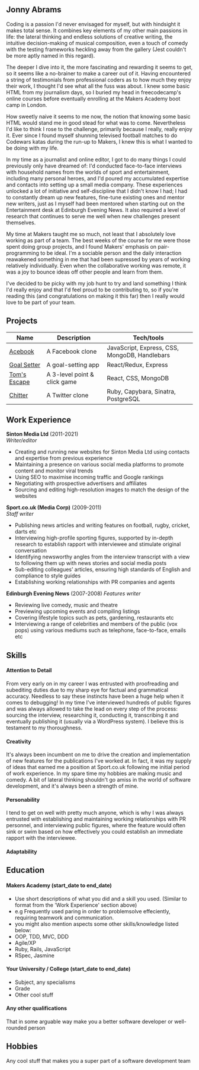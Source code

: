 ## Jonny Abrams

Coding is a passion I'd never envisaged for myself, but with hindsight it makes total sense. It combines key elements of my other main passions in life: the lateral thinking and endless solutions of creative writing, the intuitive decision-making of musical composition, even a touch of comedy with the testing frameworks heckling away from the gallery (Jest couldn't be more aptly named in this regard).

The deeper I dive into it, the more fascinating and rewarding it seems to get, so it seems like a no-brainer to make a career out of it. Having encountered a string of testimonials from professional coders as to how much they enjoy their work, I thought I'd see what all the fuss was about. I knew some basic HTML from my journalism days, so I buried my head in freecodecamp's online courses before eventually enrolling at the Makers Academy boot camp in London. 

How sweetly naive it seems to me now, the notion that knowing some basic HTML would stand me in good stead for what was to come. Nevertheless I'd like to think I rose to the challenge, primarily because I really, really enjoy it. Ever since I found myself shunning televised football matches to do Codewars katas during the run-up to Makers, I knew this is what I wanted to be doing with my life.
 
In my time as a journalist and online editor, I got to do many things I could previously only have dreamed of: I'd conducted face-to-face interviews with household names from the worlds of sport and entertainment, including many personal heroes, and I'd poured my accumulated expertise and contacts into setting up a small media company. These experiences unlocked a lot of initiative and self-discipline that I didn't know I had; I had to constantly dream up new features, fine-tune existing ones and mentor new writers, just as I myself had been mentored when starting out on the Entertainment desk at Edinburgh Evening News. It also required a level of research that continues to serve me well when new challenges present themselves.

My time at Makers taught me so much, not least that I absolutely love working as part of a team. The best weeks of the course for me were those spent doing group projects, and I found Makers' emphasis on pair-programming to be ideal. I'm a sociable person and the daily interaction reawakened something in me that had been supressed by years of working relatively individually. Even when the collaborative working was remote, it was a joy to bounce ideas off other people and learn from them. 

I've decided to be picky with my job hunt to try and land something I think I'd really enjoy and that I'd feel proud to be contributing to, so if you're reading this (and congratulations on making it this far) then I really would love to be part of your team.

## Projects

| Name                         | Description       | Tech/tools        |
| ---------------------------- | ----------------- | ----------------- |
| [Acebook](https://github.com/jonnyabrams/acebook-quack-overflow) | A Facebook clone | JavaScript, Express, CSS, MongoDB, Handlebars             |
| [Goal Setter](https://github.com/jonnyabrams/goalsetter-app-mern-stack)  | A goal-setting app | React/Redux, Express |
| [Tom's Escape](https://github.com/jonnyabrams/toms-escape-game)        | A 3-level point & click game | React, CSS, MongoDB |
| [Chitter](https://github.com/jonnyabrams/chitter-challenge)  | A Twitter clone | Ruby, Capybara, Sinatra, PostgreSQL |


## Work Experience

**Sinton Media Ltd** (2011-2021)  
_Writer/editor_

- Creating and running new websites for Sinton Media Ltd using contacts and expertise from previous experience
- Maintaining a presence on various social media platforms to promote content and monitor viral trends
- Using SEO to maximise incoming traffic and Google rankings
- Negotiating with prospective advertisers and affiliates
- Sourcing and editing high-resolution images to match the design of the websites

**Sport.co.uk (Media Corp)** (2009-2011)  
_Staff writer_

- Publishing news articles and writing features on football, rugby, cricket, darts etc
- Interviewing high-profile sporting figures, supported by in-depth research to establish rapport with interviewee and stimulate original conversation
- Identifying newsworthy angles from the interview transcript with a view to following them up with news stories and social media posts
- Sub-editing colleagues’ articles, ensuring high standards of English and compliance to style guides
- Establishing working relationships with PR companies and agents

**Edinburgh Evening News** (2007-2008)
_Features writer_

- Reviewing live comedy, music and theatre
- Previewing upcoming events and compiling listings
- Covering lifestyle topics such as pets, gardening, restaurants etc
- Interviewing a range of celebrities and members of the public (vox pops) using various mediums such as telephone, face-to-face, emails etc

## Skills

#### Attention to Detail

From very early on in my career I was entrusted with proofreading and subediting duties due to my sharp eye for factual and grammatical accuracy. Needless to say these instincts have been a huge help when it comes to debugging! In my time I've interviewed hundreds of public figures and was always allowed to take the lead on every step of the process: sourcing the interview, researching it, conducting it, transcribing it and eventually publishing it (usually via a WordPress system). I believe this is testament to my thoroughness.

#### Creativity

It's always been incumbent on me to drive the creation and implementation of new features for the publications I've worked at. In fact, it was my supply of ideas that earned me a position at Sport.co.uk following me initial period of work experience. In my spare time my hobbies are making music and comedy. A bit of lateral thinking shouldn't go amiss in the world of software development, and it's always been a strength of mine.

#### Personability

I tend to get on well with pretty much anyone, which is why I was always entrusted with establishing and maintaining working relationships with PR personnel, and interviewing public figures, where the feature would often sink or swim based on how effectively you could establish an immediate rapport with the interviewee.

#### Adaptability



## Education

#### Makers Academy (start_date to end_date)
- Use short descriptions of what you did and a skill you used. (Similar to format from the 'Work Experience' section above)
- e.g Frequently used paring in order to problemsolve effeciently, requiring teamwork and communication.
- you might also mention aspects some other skills/knowledge listed below: 
- OOP, TDD, MVC, DDD
- Agile/XP
- Ruby, Rails, JavaScript
- RSpec, Jasmine

#### Your University / College (start_date to end_date)

- Subject, any specialisms
- Grade
- Other cool stuff

#### Any other qualifications

That in some arguable way make you a better software developer or well-rounded person

## Hobbies

Any cool stuff that makes you a super part of a software development team
